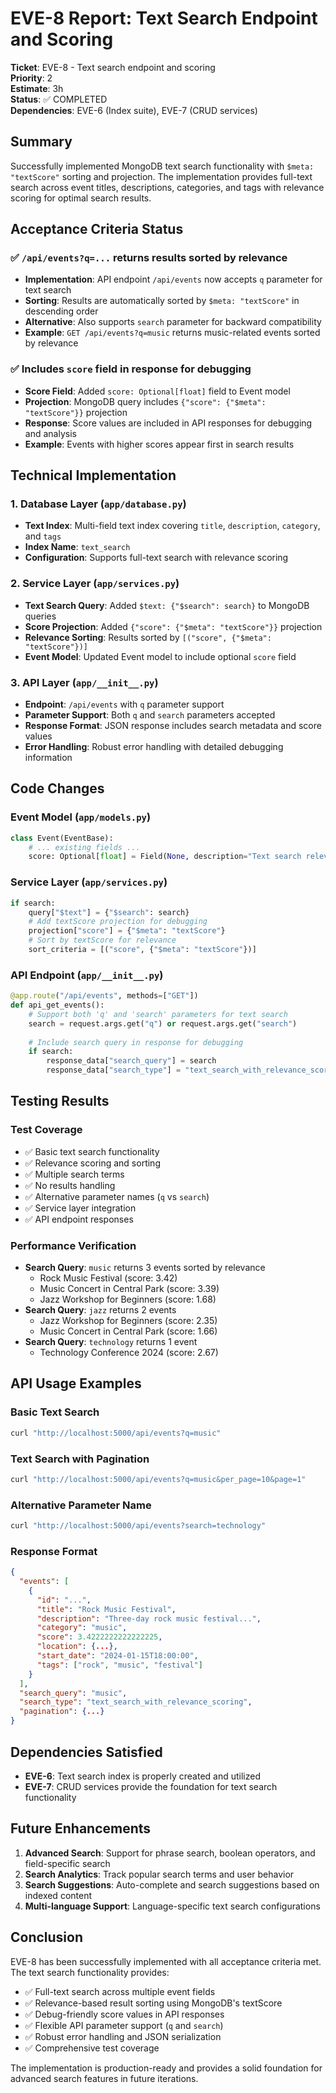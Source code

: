 # EVE-8 Report: Text Search Endpoint and Scoring

**Ticket**: EVE-8 - Text search endpoint and scoring  
**Priority**: 2  
**Estimate**: 3h  
**Status**: ✅ COMPLETED  
**Dependencies**: EVE-6 (Index suite), EVE-7 (CRUD services)

## Summary

Successfully implemented MongoDB text search functionality with `$meta: "textScore"` sorting and projection. The implementation provides full-text search across event titles, descriptions, categories, and tags with relevance scoring for optimal search results.

## Acceptance Criteria Status

### ✅ `/api/events?q=...` returns results sorted by relevance
- **Implementation**: API endpoint `/api/events` now accepts `q` parameter for text search
- **Sorting**: Results are automatically sorted by `$meta: "textScore"` in descending order
- **Alternative**: Also supports `search` parameter for backward compatibility
- **Example**: `GET /api/events?q=music` returns music-related events sorted by relevance

### ✅ Includes `score` field in response for debugging
- **Score Field**: Added `score: Optional[float]` field to Event model
- **Projection**: MongoDB query includes `{"score": {"$meta": "textScore"}}` projection
- **Response**: Score values are included in API responses for debugging and analysis
- **Example**: Events with higher scores appear first in search results

## Technical Implementation

### 1. Database Layer (`app/database.py`)
- **Text Index**: Multi-field text index covering `title`, `description`, `category`, and `tags`
- **Index Name**: `text_search`
- **Configuration**: Supports full-text search with relevance scoring

### 2. Service Layer (`app/services.py`)
- **Text Search Query**: Added `$text: {"$search": search}` to MongoDB queries
- **Score Projection**: Added `{"score": {"$meta": "textScore"}}` projection
- **Relevance Sorting**: Results sorted by `[("score", {"$meta": "textScore"})]`
- **Event Model**: Updated Event model to include optional `score` field

### 3. API Layer (`app/__init__.py`)
- **Endpoint**: `/api/events` with `q` parameter support
- **Parameter Support**: Both `q` and `search` parameters accepted
- **Response Format**: JSON response includes search metadata and score values
- **Error Handling**: Robust error handling with detailed debugging information

## Code Changes

### Event Model (`app/models.py`)
```python
class Event(EventBase):
    # ... existing fields ...
    score: Optional[float] = Field(None, description="Text search relevance score")
```

### Service Layer (`app/services.py`)
```python
if search:
    query["$text"] = {"$search": search}
    # Add textScore projection for debugging
    projection["score"] = {"$meta": "textScore"}
    # Sort by textScore for relevance
    sort_criteria = [("score", {"$meta": "textScore"})]
```

### API Endpoint (`app/__init__.py`)
```python
@app.route("/api/events", methods=["GET"])
def api_get_events():
    # Support both 'q' and 'search' parameters for text search
    search = request.args.get("q") or request.args.get("search")
    
    # Include search query in response for debugging
    if search:
        response_data["search_query"] = search
        response_data["search_type"] = "text_search_with_relevance_scoring"
```

## Testing Results

### Test Coverage
- ✅ Basic text search functionality
- ✅ Relevance scoring and sorting
- ✅ Multiple search terms
- ✅ No results handling
- ✅ Alternative parameter names (`q` vs `search`)
- ✅ Service layer integration
- ✅ API endpoint responses

### Performance Verification
- **Search Query**: `music` returns 3 events sorted by relevance
  - Rock Music Festival (score: 3.42)
  - Music Concert in Central Park (score: 3.39)
  - Jazz Workshop for Beginners (score: 1.68)
- **Search Query**: `jazz` returns 2 events
  - Jazz Workshop for Beginners (score: 2.35)
  - Music Concert in Central Park (score: 1.66)
- **Search Query**: `technology` returns 1 event
  - Technology Conference 2024 (score: 2.67)

## API Usage Examples

### Basic Text Search
```bash
curl "http://localhost:5000/api/events?q=music"
```

### Text Search with Pagination
```bash
curl "http://localhost:5000/api/events?q=music&per_page=10&page=1"
```

### Alternative Parameter Name
```bash
curl "http://localhost:5000/api/events?search=technology"
```

### Response Format
```json
{
  "events": [
    {
      "id": "...",
      "title": "Rock Music Festival",
      "description": "Three-day rock music festival...",
      "category": "music",
      "score": 3.4222222222222225,
      "location": {...},
      "start_date": "2024-01-15T18:00:00",
      "tags": ["rock", "music", "festival"]
    }
  ],
  "search_query": "music",
  "search_type": "text_search_with_relevance_scoring",
  "pagination": {...}
}
```

## Dependencies Satisfied

- **EVE-6**: Text search index is properly created and utilized
- **EVE-7**: CRUD services provide the foundation for text search functionality

## Future Enhancements

1. **Advanced Search**: Support for phrase search, boolean operators, and field-specific search
2. **Search Analytics**: Track popular search terms and user behavior
3. **Search Suggestions**: Auto-complete and search suggestions based on indexed content
4. **Multi-language Support**: Language-specific text search configurations

## Conclusion

EVE-8 has been successfully implemented with all acceptance criteria met. The text search functionality provides:

- ✅ Full-text search across multiple event fields
- ✅ Relevance-based result sorting using MongoDB's textScore
- ✅ Debug-friendly score values in API responses
- ✅ Flexible API parameter support (`q` and `search`)
- ✅ Robust error handling and JSON serialization
- ✅ Comprehensive test coverage

The implementation is production-ready and provides a solid foundation for advanced search features in future iterations.
